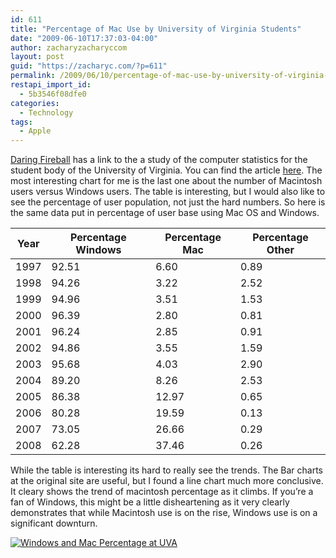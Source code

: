 ```yaml
---
id: 611
title: "Percentage of Mac Use by University of Virginia Students"
date: "2009-06-10T17:37:03-04:00"
author: zacharyzacharyccom
layout: post
guid: "https://zacharyc.com/?p=611"
permalink: /2009/06/10/percentage-of-mac-use-by-university-of-virginia-students/
restapi_import_id:
  - 5b3546f08dfe0
categories:
  - Technology
tags:
  - Apple
---
```


[Daring Fireball](http://www.daringfireball.net) has a link to the a study of the computer statistics for the student body of the University of Virginia. You can find the article [here](http://itc.virginia.edu/students/inventory/compare/). The most interesting chart for me is the last one about the number of Macintosh users versus Windows users. The table is interesting, but I would also like to see the percentage of user population, not just the hard numbers. So here is the same data put in percentage of user base using Mac OS and Windows.

| Year | Percentage Windows | Percentage Mac | Percentage Other |
| ---- | ------------------ | -------------- | ---------------- |
| 1997 | 92.51              | 6.60           | 0.89             |
| 1998 | 94.26              | 3.22           | 2.52             |
| 1999 | 94.96              | 3.51           | 1.53             |
| 2000 | 96.39              | 2.80           | 0.81             |
| 2001 | 96.24              | 2.85           | 0.91             |
| 2002 | 94.86              | 3.55           | 1.59             |
| 2003 | 95.68              | 4.03           | 2.90             |
| 2004 | 89.20              | 8.26           | 2.53             |
| 2005 | 86.38              | 12.97          | 0.65             |
| 2006 | 80.28              | 19.59          | 0.13             |
| 2007 | 73.05              | 26.66          | 0.29             |
| 2008 | 62.28              | 37.46          | 0.26             |

While the table is interesting its hard to really see the trends. The Bar charts at the original site are useful, but I found a line chart much more conclusive. It cleary shows the trend of macintosh percentage as it climbs. If you’re a fan of Windows, this might be a little disheartening as it very clearly demonstrates that while Macintosh use is on the rise, Windows use is on a significant downturn.

[![Windows and Mac Percentage at UVA](/assets/img/2009/06/macvswindowsusersatuva.png?w=600&ssl=1 "Windows and Mac Percentage at UVA")](/assets/img/2009/06/macvswindowsusersatuva.png?ssl=1)
